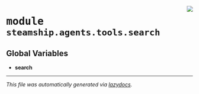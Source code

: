 <!-- markdownlint-disable -->

<a href="https://github.com/steamship-core/python-client/tree/main/src/steamship/agents/tools/search/__init__.py#L0"><img align="right" style="float:right;" src="https://img.shields.io/badge/-source-cccccc?style=flat-square"></a>

# <kbd>module</kbd> `steamship.agents.tools.search`




**Global Variables**
---------------
- **search**




---

_This file was automatically generated via [lazydocs](https://github.com/ml-tooling/lazydocs)._
